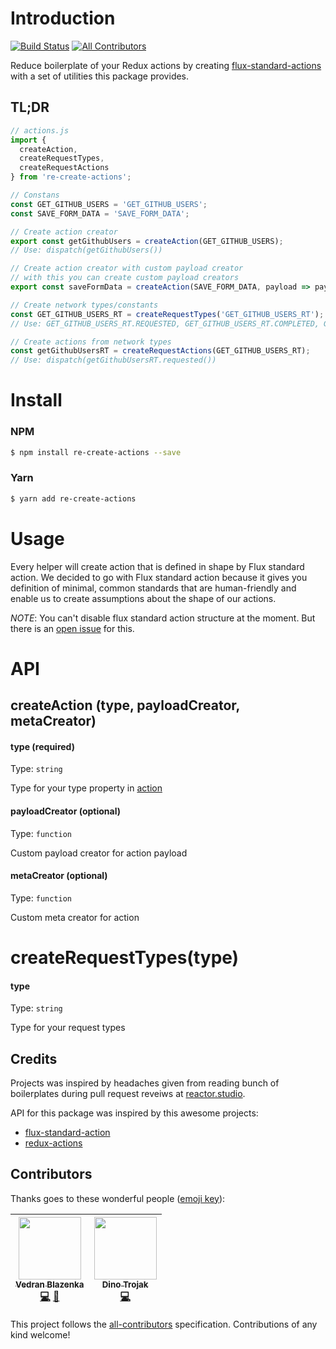 # Introduction
[![Build Status](https://travis-ci.org/reactor-studio/re-create-actions.svg?branch=master)](https://travis-ci.org/reactor-studio/re-create-actions)
[![All Contributors](https://img.shields.io/badge/all_contributors-2-orange.svg?style=flat-square)](#contributors)


Reduce boilerplate of your Redux actions by creating [flux-standard-actions](https://github.com/acdlite/flux-standard-action) with a set of utilities this package provides.

## TL;DR

```javascript
// actions.js
import {
  createAction,
  createRequestTypes,
  createRequestActions
} from 're-create-actions';

// Constans
const GET_GITHUB_USERS = 'GET_GITHUB_USERS';
const SAVE_FORM_DATA = 'SAVE_FORM_DATA';

// Create action creator
export const getGithubUsers = createAction(GET_GITHUB_USERS);
// Use: dispatch(getGithubUsers())

// Create action creator with custom payload creator
// with this you can create custom payload creators
export const saveFormData = createAction(SAVE_FORM_DATA, payload => payload); 

// Create network types/constants
const GET_GITHUB_USERS_RT = createRequestTypes('GET_GITHUB_USERS_RT');
// Use: GET_GITHUB_USERS_RT.REQUESTED, GET_GITHUB_USERS_RT.COMPLETED, GET_GITHUB_USERS_RT.FAILED

// Create actions from network types
const getGithubUsersRT = createRequestActions(GET_GITHUB_USERS_RT);
// Use: dispatch(getGithubUsersRT.requested())

```

# Install

### NPM
```bash
$ npm install re-create-actions --save
```

### Yarn
```bash
$ yarn add re-create-actions
```

# Usage
Every helper will create action that is defined in shape by Flux standard action. We decided to go with Flux standard action because it gives you definition of minimal, common standards that are human-friendly and enable
us to create assumptions about the shape of our actions.

*NOTE*: You can't disable flux standard action structure at the moment. But there is an [open issue]() for this.

# API

## createAction (type, payloadCreator, metaCreator)

#### type (required)
Type: `string`

Type for your type property in [action](https://redux.js.org/basics/actions)

#### payloadCreator (optional)
Type: `function`

Custom payload creator for action payload

#### metaCreator (optional)
Type: `function`

Custom meta creator for action


# createRequestTypes(type)

#### type
Type: `string`

Type for your request types

## Credits
Projects was inspired by headaches given from reading bunch of boilerplates during pull request reveiws at [reactor.studio](https://github.com/reactor-studio`).

API for this package was inspired by this awesome projects:
* [flux-standard-action](https://github.com/acdlite/flux-standard-action)
* [redux-actions](https://github.com/reduxactions/redux-actions)


## Contributors

Thanks goes to these wonderful people ([emoji key](https://github.com/kentcdodds/all-contributors#emoji-key)):

<!-- ALL-CONTRIBUTORS-LIST:START - Do not remove or modify this section -->
<!-- prettier-ignore -->
| [<img src="https://avatars3.githubusercontent.com/u/1723170?v=4" width="100px;"/><br /><sub><b>Vedran Blazenka</b></sub>](https://www.vblazenka.com/)<br />[💻](https://github.com/reactor-studio/re-create-actions/commits?author=wedranb "Code") [📖](https://github.com/reactor-studio/re-create-actions/commits?author=wedranb "Documentation") | [<img src="https://avatars2.githubusercontent.com/u/1530952?v=4" width="100px;"/><br /><sub><b>Dino Trojak</b></sub>](http://reactor.studio)<br />[💻](https://github.com/reactor-studio/re-create-actions/commits?author=dinodsaurus "Code") |
| :---: | :---: |
<!-- ALL-CONTRIBUTORS-LIST:END -->

This project follows the [all-contributors](https://github.com/kentcdodds/all-contributors) specification. Contributions of any kind welcome!
